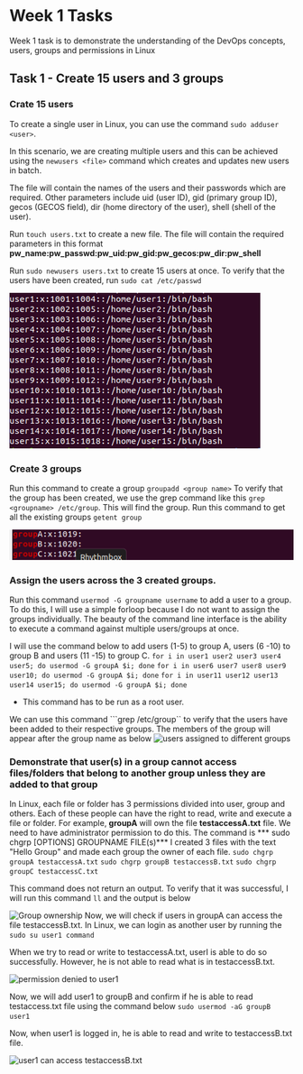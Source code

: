 # Week 1 Tasks

Week 1 task is to demonstrate the understanding of the DevOps concepts, users, groups and permissions in Linux

## Task 1 - Create 15 users and 3 groups
### Crate 15 users

To create a single user in Linux, you can use the command ```sudo adduser <user>```. 

In this scenario, we are creating multiple users and this can be achieved using the ```newusers <file>``` command which creates and updates new users in batch.

The file will contain the names of the users and their passwords which are required. Other parameters include  uid (user ID), gid (primary group ID), gecos (GECOS field), dir (home directory of the user), shell (shell of the user).

Run ```touch users.txt``` to create a new file. The file will contain the required parameters in this format
**pw_name:pw_passwd:pw_uid:pw_gid:pw_gecos:pw_dir:pw_shell**

Run ```sudo newusers users.txt``` to create 15 users at once.
To verify that the users have been created, run ```sudo cat /etc/passwd```


![new users created in batch](week1/images/newuserscreated.PNG)
### Create 3 groups
Run this command to create a group ```groupadd <group name>```
To verify that the group has been created, we use the grep command like this ```grep <groupname> /etc/group```. This will find the group.
Run this command to get all the existing groups ```getent group```


![create groups](week1/images/groupscreated.PNG)

### Assign the users across the 3 created groups.

Run this command ```usermod -G groupname username``` to add a user to a group.
To do this, I will use a simple forloop because I do not want to assign the groups individually. The beauty of the command line interface is the ability to execute a command against multiple users/groups at once.

I will use the command below to add users (1-5)  to group A, users (6 -10) to group B and users (11 -15) to group C.
```for i in user1 user2 user3 user4 user5; do usermod -G groupA $i; done```
```for i in user6 user7 user8 user9 user10; do usermod -G groupA $i; done```
```for i in user11 user12 user13 user14 user15; do usermod -G groupA $i; done```
* This command has to be run as a root user.

We can use this command ```grep <groupname> /etc/group`` to verify that the users have been added to their respective groups. The members of the group will appear after the group name as below
![users assigned to different groups](week1/images/usersassignedtogroups.PNG)

### Demonstrate that user(s) in a group cannot access files/folders that belong to another group unless they are added to that group

In Linux, each file or folder has 3 permissions divided into user, group and others. Each of these people can have the right to read, write and execute a file or folder. For example, **groupA** will own the file **testaccessA.txt** file. We need to have administrator permission to do this.
The command is *** sudo chgrp [OPTIONS]  GROUPNAME FILE(s)***
I created 3 files with the text "Hello Group" and made each group the owner of each file.
```sudo chgrp groupA testaccessA.txt```
```sudo chgrp groupB testaccessB.txt```
```sudo chgrp groupC testaccessC.txt```

This command does not return an output. To verify that it was successful, I will run this command ```ll``` and the output is below

![Group ownership](week1/images/groupownership.PNG)
Now, we will check if users in groupA can access the file testaccessB.txt. In Linux, we can login as another user by running the ```sudo su user1 command```

When we try to read or write to testaccessA.txt, userI is able to do so successfully. However, he is not able to read what is in testaccessB.txt.

![permission denied to user1](week1/images/permissiondenied.PNG) 


Now, we will add user1 to groupB and confirm if he is able to read testaccess.txt file using the command below
```sudo usermod -aG groupB user1```

Now, when user1 is logged in, he is able to read and write to testaccessB.txt file.

![user1 can access testaccessB.txt](week1/images/user1accessB.PNG)
